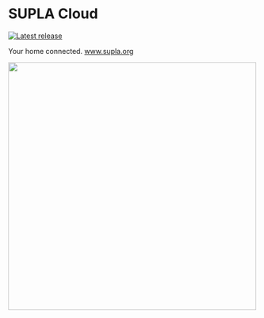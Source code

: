 SUPLA Cloud
=========

[![Latest release](https://img.shields.io/github/release/SUPLA/supla-cloud.svg)](https://github.com/SUPLA/supla-cloud/releases/latest)

Your home connected. www.supla.org

<img src="https://www.supla.org/assets/img/app-preview-en.png" height="500">
